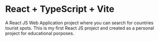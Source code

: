 # React + TypeScript + Vite

A React JS Web Application project where you can search for countries tourist spots.
This is my first React JS project and created as a personal project for educational porposes.
